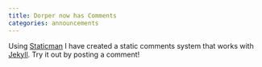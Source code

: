 ```yaml
---
title: Dorper now has Comments
categories: announcements
---
```


Using [Staticman](http://staticman.net) I have created a static comments system that works with [Jekyll](https://jekyllrb.com).
Try it out by posting a comment!
